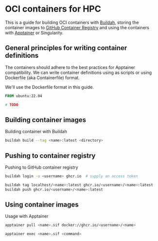 # OCI containers for HPC
This is a guide for building OCI containers with [Buildah](https://github.com/containers/buildah), storing the container images to [GitHub Container Registry](https://docs.github.com/en/packages/working-with-a-github-packages-registry/working-with-the-container-registry) and using the containers with [Apptainer](https://github.com/apptainer/apptainer) or Singularity.


## General principles for writing container definitions
The containers should adhere to the best practices for Apptainer compatibility.
We can write container definitions using as scripts or using Dockerfile (aka Containerfile) format.

We'll use the Dockerfile format in this guide.

```dockerfile
FROM ubuntu:22.04

# TODO
```


## Building container images
Building container with Buildah

```sh
buildah build --tag <name>:latest <directory>
```


## Pushing to container registry
Pushing to GitHub container registry

```sh
buildah login -u <username> ghcr.io  # supply an access token
```

```sh
buildah tag localhost/<name>:latest ghcr.io/<username>/<name>:latest
buildah push ghcr.io/<username>/<name>:latest
```


## Using container images
Usage with Apptainer

```sh
apptainer pull <name>.sif docker://ghcr.io/<username>/<name>
```

```sh
apptainer exec <name>.sif <command>
```

